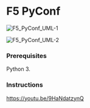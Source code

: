 # F5 PyConf

![F5_PyConf_UML-1](https://user-images.githubusercontent.com/14016948/124397733-4a720d80-dcd7-11eb-93be-64074c65f9e5.jpeg)

![F5_PyConf_UML-2](https://user-images.githubusercontent.com/14016948/124397754-6bd2f980-dcd7-11eb-80c7-85dbf94bafd7.jpeg)


### Prerequisites

Python 3.   

### Instructions

https://youtu.be/9HaNdatzynQ
 
